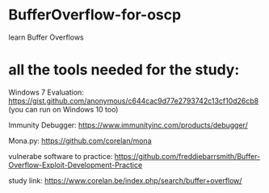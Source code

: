 # BufferOverflow-for-oscp
learn Buffer Overflows

# all the tools needed for the study:

Windows 7 Evaluation: https://gist.github.com/anonymous/c644cac9d77e2793742c13cf10d26cb8 (you can run on Windows 10 too) 

Immunity Debugger: https://www.immunityinc.com/products/debugger/ 

Mona.py: https://github.com/corelan/mona 

vulnerabe software to practice: https://github.com/freddiebarrsmith/Buffer-Overflow-Exploit-Development-Practice

study link: https://www.corelan.be/index.php/search/buffer+overflow/
